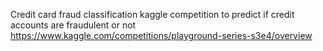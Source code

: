 Credit card fraud classification kaggle competition to predict if credit accounts are fraudulent or not
https://www.kaggle.com/competitions/playground-series-s3e4/overview
